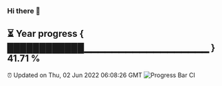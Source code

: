 ### Hi there 👋
⏳ Year progress { ████████████▁▁▁▁▁▁▁▁▁▁▁▁▁▁▁▁▁▁ } 41.71 %
---
⏰ Updated on Thu, 02 Jun 2022 06:08:26 GMT
![Progress Bar CI](https://github.com/Moyi321/Moyi321/workflows/Progress%20Bar%20CI/badge.svg)
